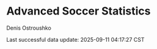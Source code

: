 # Advanced Soccer Statistics
Denis Ostroushko

<!-- gfm -->

Last successful data update: 2025-09-11 04:17:27 CST
